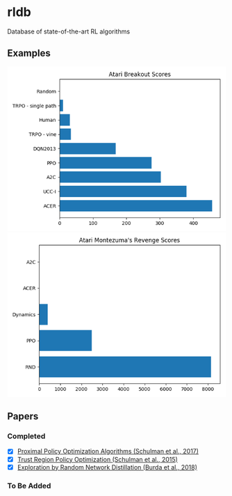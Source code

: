 # rldb
Database of state-of-the-art RL algorithms

## Examples

![Atari Breakout Scores](/docs/atari-breakout.png)
![Atari Montezuma's Revenge Scores](/docs/atari-montezuma-revenge.png)

## Papers

### Completed

- [x] [Proximal Policy Optimization Algorithms (Schulman et al., 2017)](https://arxiv.org/abs/1707.06347)
- [x] [Trust Region Policy Optimization (Schulman et al., 2015)](https://arxiv.org/abs/1502.05477)
- [x] [Exploration by Random Network Distillation (Burda et al., 2018)](https://arxiv.org/abs/1810.12894)

### To Be Added
